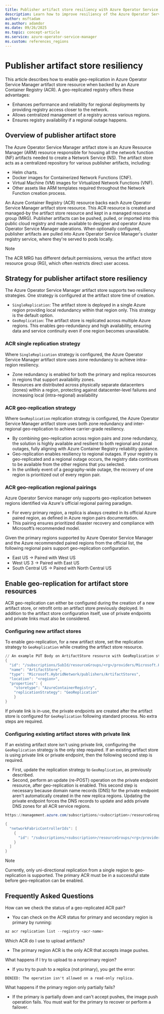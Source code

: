 ```yaml
---
title: Publisher artifact store resiliency with Azure Operator Service Manager
description: Learn how to improve resiliency of the Azure Operator Service Manager publisher artifact store resource.
author: msftadam
ms.author: adamdor
ms.date: 09/26/2025
ms.topic: concept-article
ms.service: azure-operator-service-manager
ms.custom: references_regions
---
```


# Publisher artifact store resiliency 
This article describes how to enable geo-replication in Azure Operator Service Manager artifact store resource when backed by an Azure Container Registry (ACR). A geo-replicated registry offers these advantages:
* Enhances performance and reliability for regional deployments by providing registry access closer to the network.
* Allows centralized management of a registry across various regions.
* Ensures registry availability if a regional outage happens.

## Overview of publisher artifact store
The Azure Operator Service Manager artifact store is an Azure Resource Manager (ARM) resource responsible for housing all the network function (NF) artifacts needed to create a Network Service (NS). The artifact store acts as a centralized repository for various publisher artifacts, including:
* Helm charts.
* Docker images for Containerized Network Functions (CNF).
* Virtual Machine (VM) images for Virtualized Network Functions (VNF).
* Other assets like ARM templates required throughout the Network Function creation process.

An Azure Container Registry (ACR) resource backs each Azure Operator Service Manager artifact store resource. This ACR resource is created and managed-by the artifact store resource and kept in a managed resource group (MRG). Publisher artifacts can be pushed, pulled, or imported into this public cloud registry and made available to designer and operator Azure Operator Service Manager operations. When optionally configured, publisher artifacts are pulled into Azure Operator Service Manager's cluster registry service, where they're served to pods locally.

> [!NOTE]
> The ACR MRG has different default permissions, versus the artifact store resource group (RG), which often restricts direct user access.

## Strategy for publisher artifact store resiliency
The Azure Operator Service Manager artifact store supports two resiliency strategies. One strategy is configured at the artifact store time of creation.
* `SingleReplication`: The artifact store is deployed in a single Azure region providing local redundancy within that region only. This strategy is the default option.
* `GeoReplication`: The artifact store is replicated across multiple Azure regions. This enables geo-redundancy and high availability, ensuring data and service continuity even if one region becomes unavailable.

### ACR single replication strategy

Where `SingleReplication` strategy is configured, the Azure Operator Service Manager artifact store uses zone redundancy to achieve intra-region resiliency.
* Zone redundancy is enabled for both the primary and replica resources in regions that support availability zones.
* Resources are distributed across physically separate datacenters (zones) within a region, protecting against datacenter-level failures and increasing local (intra-regional) availability

### ACR geo-replication strategy
Where `GeoReplication` replication strategy is configured, the Azure Operator Service Manager artifact store uses both zone redundancy and inter-regional geo-replication to achieve carrier-grade resiliency. 
* By combining geo-replication across region pairs and zone redundancy, the solution is highly available and resilient to both regional and zonal outages, fully aligning with Azure Container Registry reliability guidance.
* Geo-replication enables resiliency to regional outages. If your registry is geo-replicated and a regional outage occurs, the registry data continues to be available from the other regions that you selected.
* In the unlikely event of a geography-wide outage, the recovery of one region is prioritized out of every region pair.

### ACR geo-replication regional pairings
Azure Operator Service manager only supports geo-replication between regions identified via Azure's official regional pairing paradigm. 
* For every primary region, a replica is always created in its official Azure paired region, as defined in Azure region pairs documentation.
* This pairing ensures prioritized disaster recovery and compliance with Microsoft’s recommended model.

Given the primary regions supported by Azure Operator Service Manager and the Azure recommended paired regions from the official list, the following regional pairs support geo-replication configuration.
* East US → Paired with West US
* West US 3 → Paired with East US
* South Central US → Paired with North Central US

## Enable geo-replication for artifact store resources
ACR geo-replication can either be configured during the creation of a new artifact store, or retrofit onto an artifact store previously deployed. In addition to the artifact store configuration itself, use of private endpoints and private links must also be considered.

### Configuring new artifact stores
To enable geo-replication, for a new artifact store, set the replication strategy to `GeoReplication` while creating the artifact store resource. 

```powershell
// An example PUT Body on ArtifactStore resource with GeoReplication strategy
{
  "id": "/subscriptions/SubId/resourceGroups/<rg>/providers/Microsoft.HybridNetwork/publishers/<publisher>/ArtifactStores/ArtifactStore",
  "name": "ArtifactStore",
  "type": "Microsoft.HybridNetwork/publishers/ArtifactStores",
  "location": "<region>",
  "properties": {
    "storetype": "AzureContainerRegistry",
    "replicationStrategy": "GeoReplication"
    }
}
```

If private link is in-use, the private endpoints are created after the artifact store is configured for `GeoReplication` following standard process. No extra steps are required.

### Configuring existing artifact stores with private link
If an existing artifact store isn't using private link, configuring the `GeoReplication` strategy is the only step required. If an existing artifact store is using private link or private endpoint, then the following second step is required. 
* First, update the replication strategy to `GeoReplication`, as previously described.
* Second, perform an update (re-POST) operation on the private endpoint resource, after geo-replication is enabled.
This second step is necessary because domain name records (DNS) for the private endpoint aren't automatically created in the new replica regions. Updating the private endpoint forces the DNS records to update and adds private DNS zones for all ACR service regions.

```powershell
https://management.azure.com/subscriptions/<subscription>/resourceGroups/<rg>/providers/Microsoft.HybridNetwork/publishers/<publisher>/artifactStores/<artifactStore>/AddNetworkFabricControllerEndPoints?api-version=2024-04-15

{
  "networkFabricControllerIds": [
    {
      "id": "/subscriptions/<subscription>/resourceGroups/<rg>/providers/microsoft.managednetworkfabric/networkFabriccontrollers/<controllerName>"
    }
  ]
}
```

> [!NOTE]
> Currently, only uni-directional replication from a single region to geo-replication is supported. The primary ACR must be in a successful state before geo-replication can be enabled.

## Frequently Asked Questions

How can we check the status of a geo-replicated ACR pair?
- You can check on the ACR status for primary and secondary region is primary by running:

```powershell
az acr replication list --registry <acr-name>
```

Which ACR do I use to upload artifacts?
- The primary region ACR is the only ACR that accepts image pushes.

What happens if I try to upload to a nonprimary region?
- If you try to push to a replica (not primary), you get the error:

```
DENIED: The operation isn't allowed on a read-only replica.
```

What happens if the primary region only partially fails? 
- If the primary is partially down and can't accept pushes, the image push operation fails. You must wait for the primary to recover or perform a failover.

